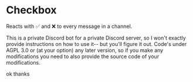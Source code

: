 # Checkbox
Reacts with ✅ and ❌ to every message in a channel.

This is a private Discord bot for a private Discord server, so I won't exactly provide instructions on how to use it-- but you'll figure it out. Code's under AGPL 3.0 or (at your option) any later version, so if you make any modifications you need to also provide the source code of your modifications.

ok thanks